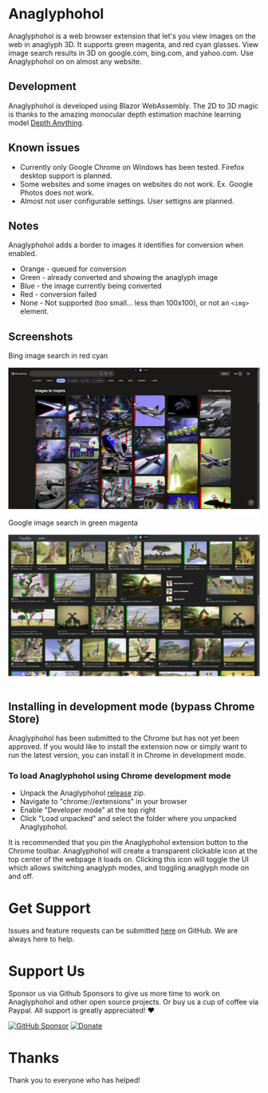 # Anaglyphohol

Anaglyphohol is a web browser extension that let's you view images on the web in anaglyph 3D. It supports green magenta, and red cyan glasses. View image search results in 3D on google.com, bing.com, and yahoo.com. Use Anaglyphohol on on almost any website. 

## Development
Anaglyphohol is developed using Blazor WebAssembly. The 2D to 3D magic is thanks to the amazing monocular depth estimation machine learning model [Depth Anything](https://huggingface.co/depth-anything/Depth-Anything-V2-Small).

## Known issues
- Currently only Google Chrome on Windows has been tested. Firefox desktop support is planned. 
- Some websites and some images on websites do not work. Ex. Google Photos does not work.
- Almost not user configurable settings. User settigns are planned.

## Notes
Anaglyphohol adds a border to images it identifies for conversion when enabled. 
- Orange - queued for conversion
- Green - already converted and showing the anaglyph image
- Blue - the image currently being converted
- Red - conversion failed
- None - Not supported (too small... less than 100x100), or not an `<img>` element.

## Screenshots
Bing image search in red cyan  
![Screenshot Bing Red Cyan](https://raw.githubusercontent.com/LostBeard/Anaglyphohol/main/Anaglyphohol/wwwroot/screenshots/BingRedCyan.jpg)  
Google image search in green magenta  
![Screenshot Google Green Magenta](https://raw.githubusercontent.com/LostBeard/Anaglyphohol/main/Anaglyphohol/wwwroot/screenshots/GoogleGreenMagenta1.jpg)   

## Installing in development mode (bypass Chrome Store)
Anaglyphohol has been submitted to the Chrome but has not yet been approved. If you would like to install the extension now or simply want to run the latest version, you can install it in Chrome in development mode.

### To load Anaglyphohol using Chrome development mode
- Unpack the Anaglyphohol [release](https://github.com/LostBeard/Anaglyphohol/releases) zip.
- Navigate to "chrome://extensions" in your browser
- Enable "Developer mode" at the top right
- Click "Load unpacked" and select the folder where you unpacked Anaglyphohol.

It is recommended that you pin the Anaglyphohol extension button to the Chrome toolbar.  Anaglyphohol will create a transparent clickable icon at the top center of the webpage it loads on. Clicking this icon will toggle the UI which allows switching anaglyph modes, and toggling anaglyph mode on and off.

# Get Support
Issues and feature requests can be submitted [here](https://github.com/LostBeard/Anaglyphohol/issues) on GitHub. We are always here to help.

# Support Us
Sponsor us via Github Sponsors to give us more time to work on Anaglyphohol and other open source projects. Or buy us a cup of coffee via Paypal. All support is greatly appreciated! ♥

[![GitHub Sponsor](https://img.shields.io/github/sponsors/LostBeard?label=Sponsor&logo=GitHub&color=%23fe8e86)](https://github.com/sponsors/LostBeard)
[![Donate](https://img.shields.io/badge/Donate-PayPal-green.svg)](https://www.paypal.com/cgi-bin/webscr?cmd=_s-xclick&hosted_button_id=2F6VANCK2EMEY)

# Thanks
Thank you to everyone who has helped!
